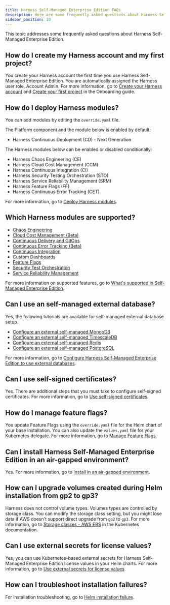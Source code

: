 ```yaml
---
title: Harness Self-Managed Enterprise Edition FAQs
description: Here are some frequently asked questions about Harness Self-Managed Enterprise Edition.
sidebar_position: 10
---
```


This topic addresses some frequently asked questions about Harness Self-Managed Enterprise Edition.

## How do I create my Harness account and my first project?

You create your Harness account the first time you use Harness Self-Managed Enterprise Edition. You are automatically assigned the Harness user role, Account Admin. For more information, go to [Create your Harness account](/docs/self-managed-enterprise-edition/get-started/onboarding-guide#create-your-harness-account) and [Create your first project](/docs/self-managed-enterprise-edition/get-started/onboarding-guide#create-your-first-project) in the Onboarding guide.

## How do I deploy Harness modules?

You can add modules by editing the `override.yaml` file.

The Platform component and the module below is enabled by default:

- Harness Continuous Deployment (CD) - Next Generation

The Harness modules below can be enabled or disabled conditionally:

- Harness Chaos Engineering (CE)
- Harness Cloud Cost Management (CCM)
- Harness Continuous Integration (CI)
- Harness Security Testing Orchestration (STO)
- Harness Service Reliability Management (SRM)
- Harness Feature Flags (FF)
- Harness Continuous Error Tracking (CET)

For more information, go to [Deploy Harness modules](/docs/self-managed-enterprise-edition/install/install-using-helm#deploy-harness-modules).

## Which Harness modules are supported?

- [Chaos Engineering](/docs/chaos-engineering/whats-supported)
- [Cloud Cost Management (Beta)](/docs/cloud-cost-management/get-started/ccm-smp/smp-ccm-roadmap)
- [Continuous Delivery and GitOps](/docs/continuous-delivery/cd-integrations)
- [Continuous Error Tracking (Beta)](/docs/continuous-error-tracking/whats-supported)
- [Continuous Integration](/docs/continuous-integration/use-ci/set-up-build-infrastructure/which-build-infrastructure-is-right-for-me/#feature-compatibility-matrix)
- [Custom Dashboards](/docs/platform/dashboards/cdb-whats-supported)
- [Feature Flags](/docs/feature-flags/ff-supported-platforms)
- [Security Test Orchestration](/docs/security-testing-orchestration/whats-supported)
- [Service Reliability Management](/docs/service-reliability-management/srm-whats-supported)

For more information on supported features, go to [What's supported in Self-Managed Enterprise Edition](/docs/self-managed-enterprise-edition/smp-supported-platforms).

## Can I use an self-managed external database?

Yes, the following tutorials are available for self-managed external database setup.

- [Configure an external self-managed MongoDB](/docs/self-managed-enterprise-edition/advanced-configurations/external-db/use-an-external-self-managed-mongodb/)
- [Configure an external self-managed TimescaleDB](/docs/self-managed-enterprise-edition/advanced-configurations/external-db/use-an-external-sm-timescaledb/)
- [Configure an external self-managed Redis](/docs/self-managed-enterprise-edition/advanced-configurations/external-db/use-an-external-redis-database/)
- [Configure an external self-managed PostgreSQL](/docs/self-managed-enterprise-edition/advanced-configurations/external-db/use-an-external-postgres-database/)

For more information, go to [Configure Harness Self-Managed Enterprise Edition to use external databases](/docs/self-managed-enterprise-edition/advanced-configurations/external-db/configure-external-databases).

## Can I use self-signed certificates?

Yes. There are additional steps that you must take to configure self-signed certificates. For more information, go to [Use self-signed certificates](/docs/self-managed-enterprise-edition/install/install-using-helm#use-self-signed-certificates-with-helm-based-installations).

## How do I manage feature flags?

You update Feature Flags using the `override.yaml` file for the Helm chart of your base installation. You can also update the `values.yaml` file for your Kubernetes delegate. For more information, go to [Manage Feature Flags](/docs/self-managed-enterprise-edition/self-managed-helm-based-install/manage-feature-flags).

## Can I install Harness Self-Managed Enterprise Edition in an air-gapped environment?

Yes. For more information, go to [Install in an air-gapped environment](/docs/self-managed-enterprise-edition/install/install-in-an-air-gapped-environment).

## How can I upgrade volumes created during Helm installation from gp2 to gp3?

Harness does not control volume types. Volumes types are controlled by storage class. You can modify the storage class setting, but you might lose data if AWS doesn't support direct upgrade from `gp2` to `gp3`. For more information, go to [Storage classes - AWS EBS](https://kubernetes.io/docs/concepts/storage/storage-classes/#aws-ebs) in the Kubernetes documentation.

## Can I use external secrets for license values?

Yes, you can use Kubernetes-based external secrets for Harness Self-Managed Enterprise Edition license values in your Helm charts. For more information, go to [Use external secrets for license values](/docs/self-managed-enterprise-edition/advanced-configurations/use-external-secrets-for-license-values).

## How can I troubleshoot installation failures?

For installation troubleshooting, go to [Helm installation failure](/docs/self-managed-enterprise-edition/troubleshooting/helm-install-failure).
